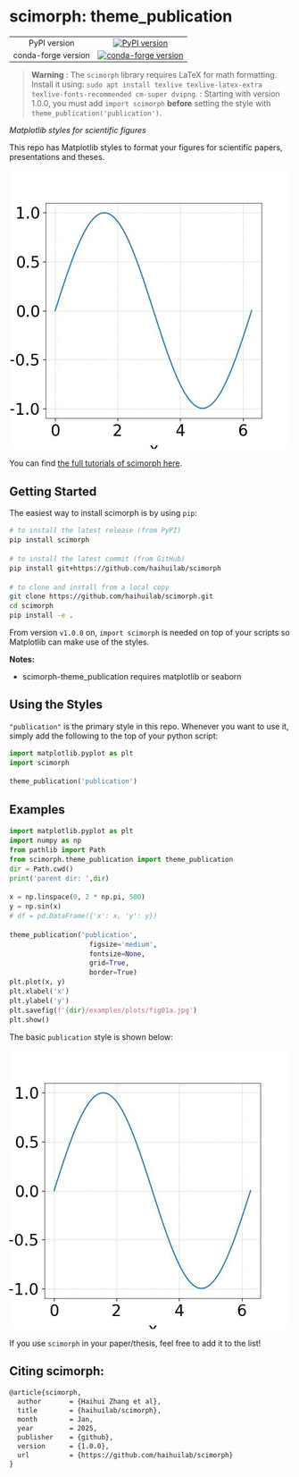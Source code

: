 scimorph: theme_publication
=============

<p align="left">
    <table>
        <tr>
            <td style="text-align: center;">PyPI version</td>
            <td style="text-align: center;">
                <a href="https://badge.fury.io/py/scimorph">
                    <img src="https://badge.fury.io/py/scimorph.svg" alt="PyPI version" height="18"/>
                </a>
            </td>
        </tr>
        <tr>
            <td style="text-align: center;">conda-forge version</td>
            <td style="text-align: center;">
                <a href="https://anaconda.org/conda-forge/scimorph">
                    <img src="https://anaconda.org/conda-forge/scimorph/badges/version.svg" alt="conda-forge version" height="18"/>
                </a>
            </td>
        </tr>
    </table>
</p>

> **Warning**
> : The `scimorph` library requires LaTeX for math formatting. Install it using:
>   `sudo apt install texlive texlive-latex-extra texlive-fonts-recommended cm-super dvipng`.
> : Starting with version 1.0.0, you must add `import scimorph` **before** setting the style with `theme_publication('publication')`.


*Matplotlib styles for scientific figures*

This repo has Matplotlib styles to format your figures for scientific papers, presentations and theses.

<p align="center">
<img src="https://github.com/haihuilab/scimorph/blob/main/examples/plots/fig01a.jpg" width="500">
</p>

You can find [the full tutorials of scimorph here](https://github.com/haihuilab/scimorph/wiki/Gallery).

Getting Started
---------------

The easiest way to install scimorph is by using `pip`:

```bash
# to install the latest release (from PyPI)
pip install scimorph

# to install the latest commit (from GitHub)
pip install git+https://github.com/haihuilab/scimorph

# to clone and install from a local copy
git clone https://github.com/haihuilab/scimorph.git
cd scimorph
pip install -e .
```

From version `v1.0.0` on, `import scimorph` is needed on top of your scripts so Matplotlib can make use of the styles.

**Notes:** 
- scimorph-theme_publication requires matplotlib or seaborn

Using the Styles
----------------

``"publication"`` is the primary style in this repo. Whenever you want to use it, simply add the following to the top of your python script:

```python
import matplotlib.pyplot as plt
import scimorph

theme_publication('publication')
```


Examples
--------
```python
import matplotlib.pyplot as plt
import numpy as np
from pathlib import Path
from scimorph.theme_publication import theme_publication
dir = Path.cwd()
print('parent dir: ',dir)

x = np.linspace(0, 2 * np.pi, 500)
y = np.sin(x)
# df = pd.DataFrame({'x': x, 'y': y})

theme_publication('publication', 
                    figsize='medium', 
                    fontsize=None, 
                    grid=True,
                    border=True)
plt.plot(x, y)
plt.xlabel('x')
plt.ylabel('y')
plt.savefig(f'{dir}/examples/plots/fig01a.jpg')
plt.show()

```
The basic ``publication`` style is shown below:

<img src="https://github.com/haihuilab/scimorph/blob/main/examples/plots/fig01a.jpg" width="500">



If you use ``scimorph`` in your paper/thesis, feel free to add it to the list!

Citing scimorph:
-------------------

    @article{scimorph,
      author       = {Haihui Zhang et al},
      title        = {haihuilab/scimorph},
      month        = Jan,
      year         = 2025,
      publisher    = {github},
      version      = {1.0.0},      
      url          = {https://github.com/haihuilab/scimorph}
    }
